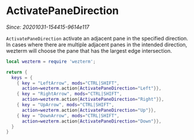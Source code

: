 # ActivatePaneDirection

*Since: 20201031-154415-9614e117*

`ActivatePaneDirection` activate an adjacent pane in the specified direction.
In cases where there are multiple adjacent panes in the intended direction,
wezterm will choose the pane that has the largest edge intersection.

```lua
local wezterm = require 'wezterm';

return {
  keys = {
    { key = "LeftArrow", mods="CTRL|SHIFT",
      action=wezterm.action{ActivatePaneDirection="Left"}},
    { key = "RightArrow", mods="CTRL|SHIFT",
      action=wezterm.action{ActivatePaneDirection="Right"}},
    { key = "UpArrow", mods="CTRL|SHIFT",
      action=wezterm.action{ActivatePaneDirection="Up"}},
    { key = "DownArrow", mods="CTRL|SHIFT",
      action=wezterm.action{ActivatePaneDirection="Down"}},
  }
}
```

